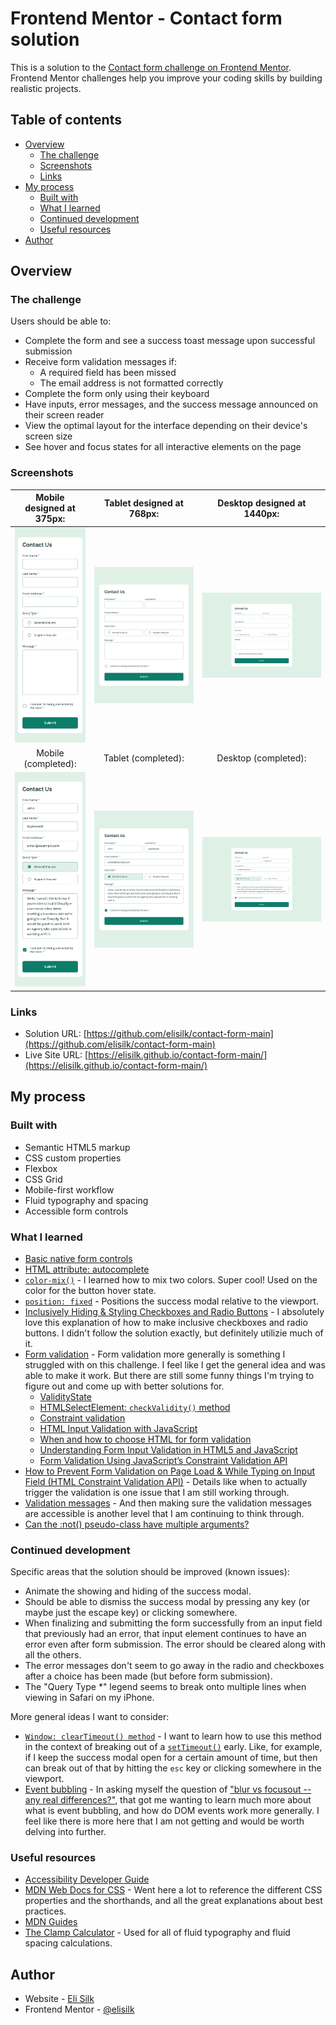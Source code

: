 # Frontend Mentor - Contact form solution

This is a solution to the [Contact form challenge on Frontend Mentor](https://www.frontendmentor.io/challenges/contact-form--G-hYlqKJj). Frontend Mentor challenges help you improve your coding skills by building realistic projects.

## Table of contents

- [Overview](#overview)
  - [The challenge](#the-challenge)
  - [Screenshots](#screenshots)
  - [Links](#links)
- [My process](#my-process)
  - [Built with](#built-with)
  - [What I learned](#what-i-learned)
  - [Continued development](#continued-development)
  - [Useful resources](#useful-resources)
- [Author](#author)

## Overview

### The challenge

Users should be able to:

- Complete the form and see a success toast message upon successful submission
- Receive form validation messages if:
  - A required field has been missed
  - The email address is not formatted correctly
- Complete the form only using their keyboard
- Have inputs, error messages, and the success message announced on their screen reader
- View the optimal layout for the interface depending on their device's screen size
- See hover and focus states for all interactive elements on the page

### Screenshots

|             Mobile designed at 375px:              |             Tablet designed at 768px:              |             Desktop designed at 1440px:             |
| :------------------------------------------------: | :------------------------------------------------: | :-------------------------------------------------: |
|      ![](./screenshots/screenshot-mobile.png)      |      ![](./screenshots/screenshot-tablet.png)      |      ![](./screenshots/screenshot-desktop.png)      |
|                Mobile (completed):                 |                Tablet (completed):                 |                Desktop (completed):                 |
| ![](./screenshots/screenshot-mobile-completed.png) | ![](./screenshots/screenshot-tablet-completed.png) | ![](./screenshots/screenshot-desktop-completed.png) |

### Links

- Solution URL: [https://github.com/elisilk/contact-form-main](https://github.com/elisilk/contact-form-main)
- Live Site URL: [https://elisilk.github.io/contact-form-main/](https://elisilk.github.io/contact-form-main/)

## My process

### Built with

- Semantic HTML5 markup
- CSS custom properties
- Flexbox
- CSS Grid
- Mobile-first workflow
- Fluid typography and spacing
- Accessible form controls

### What I learned

- [Basic native form controls](https://developer.mozilla.org/en-US/docs/Learn/Forms/Basic_native_form_controls)
- [HTML attribute: autocomplete](https://developer.mozilla.org/en-US/docs/Web/HTML/Attributes/autocomplete)
- [`color-mix()`](https://developer.mozilla.org/en-US/docs/Web/CSS/color_value/color-mix) - I learned how to mix two colors. Super cool! Used on the color for the button hover state.
- [`position: fixed`](https://developer.mozilla.org/en-US/docs/Web/CSS/position#fixed) - Positions the success modal relative to the viewport.
- [Inclusively Hiding & Styling Checkboxes and Radio Buttons](https://www.sarasoueidan.com/blog/inclusively-hiding-and-styling-checkboxes-and-radio-buttons/) - I absolutely love this explanation of how to make inclusive checkboxes and radio buttons. I didn't follow the solution exactly, but definitely utilizie much of it.
- [Form validation](https://developer.mozilla.org/en-US/docs/Learn/Forms/Form_validation) - Form validation more generally is something I struggled with on this challenge. I feel like I get the general idea and was able to make it work. But there are still some funny things I'm trying to figure out and come up with better solutions for.
  - [ValidityState](https://developer.mozilla.org/en-US/docs/Web/API/ValidityState)
  - [HTMLSelectElement: `checkValidity()` method](https://developer.mozilla.org/en-US/docs/Web/API/HTMLSelectElement/checkValidity)
  - [Constraint validation](https://developer.mozilla.org/en-US/docs/Web/HTML/Constraint_validation)
  - [HTML Input Validation with JavaScript](https://www.aleksandrhovhannisyan.com/blog/html-input-validation-without-a-form/)
  - [When and how to choose HTML for form validation](https://blog.logrocket.com/when-how-to-choose-html-form-validation/)
  - [Understanding Form Input Validation in HTML5 and JavaScript](https://www.ituonline.com/blogs/form-input-validation/)
  - [Form Validation Using JavaScript’s Constraint Validation API](https://medium.com/stackanatomy/form-validation-using-javascripts-constraint-validation-api-fd4b70720288)
- [How to Prevent Form Validation on Page Load & While Typing on Input Field (HTML Constraint Validation API)](https://usefulangle.com/post/244/html-form-prevent-validation-on-page-load) - Details like when to actually trigger the validation is one issue that I am still working through.
- [Validation messages](https://www.accessibility-developer-guide.com/examples/forms/validation-messages/) - And then making sure the validation messages are accessible is another level that I am continuing to think through.
- [Can the :not() pseudo-class have multiple arguments?](https://stackoverflow.com/questions/5684160/can-the-not-pseudo-class-have-multiple-arguments)

### Continued development

Specific areas that the solution should be improved (known issues):

- Animate the showing and hiding of the success modal.
- Should be able to dismiss the success modal by pressing any key (or maybe just the escape key) or clicking somewhere.
- When finalizing and submitting the form successfully from an input field that previously had an error, that input element continues to have an error even after form submission. The error should be cleared along with all the others.
- The error messages don't seem to go away in the radio and checkboxes after a choice has been made (but before form submission).
- The "Query Type \*" legend seems to break onto multiple lines when viewing in Safari on my iPhone.

More general ideas I want to consider:

- [`Window: clearTimeout() method`](https://developer.mozilla.org/en-US/docs/Web/API/Window/clearTimeout) - I want to learn how to use this method in the context of breaking out of a [`setTimeout()`](https://developer.mozilla.org/en-US/docs/Web/API/Window/setTimeout) early. Like, for example, if I keep the success modal open for a certain amount of time, but then can break out of that by hitting the `esc` key or clicking somewhere in the viewport.
- [Event bubbling](https://developer.mozilla.org/en-US/docs/Learn/JavaScript/Building_blocks/Event_bubbling) - In asking myself the question of ["blur vs focusout -- any real differences?"](https://stackoverflow.com/questions/8973532/blur-vs-focusout-any-real-differences), that got me wanting to learn much more about what is event bubbling, and how do DOM events work more generally. I feel like there is more here that I am not getting and would be worth delving into further.

### Useful resources

- [Accessibility Developer Guide](https://www.accessibility-developer-guide.com/)
- [MDN Web Docs for CSS](https://developer.mozilla.org/en-US/docs/Web/CSS) - Went here a lot to reference the different CSS properties and the shorthands, and all the great explanations about best practices.
- [MDN Guides](https://developer.mozilla.org/en-US/docs/Learn)
- [The Clamp Calculator](https://royalfig.github.io/fluid-typography-calculator/) - Used for all of fluid typography and fluid spacing calculations.

## Author

- Website - [Eli Silk](https://github.com/elisilk)
- Frontend Mentor - [@elisilk](https://www.frontendmentor.io/profile/elisilk)
